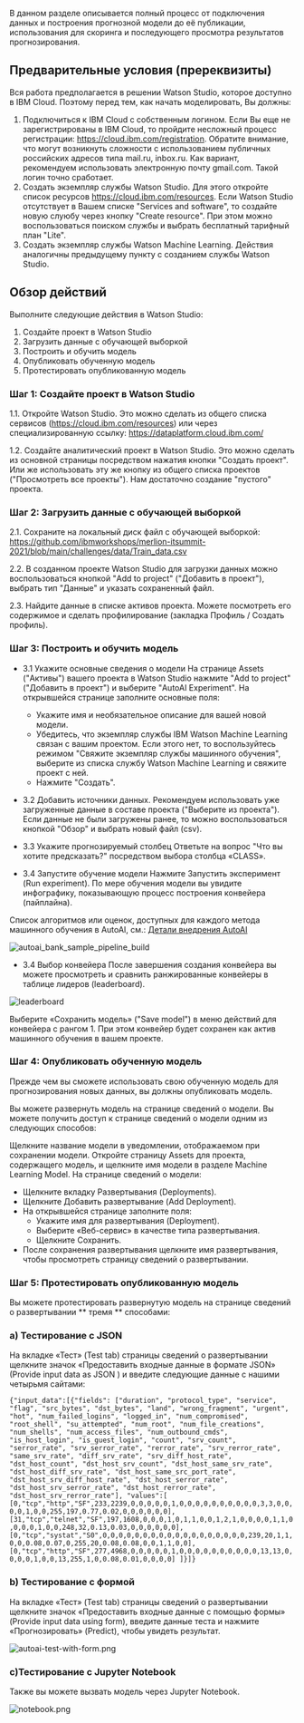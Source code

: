 В данном разделе описывается полный процесс от подключения данных и построения прогнозной модели до её публикации, использования для скоринга и последующего просмотра результатов прогнозирования.

## Предварительные условия (пререквизиты)
Вся работа предполагается в решении Watson Studio, которое доступно в IBM Cloud. 
Поэтому перед тем, как начать моделировать, Вы должны:
1. Подключиться к IBM Cloud с собственным логином. Если Вы еще не зарегистрированы в IBM Cloud, то пройдите несложный процесс регистрации: https://cloud.ibm.com/registration. Обратите внимание, что могут возникнуть сложности с использованием публичных российских адресов типа mail.ru, inbox.ru. Как вариант, рекомендуем использовать электронную почту gmail.com. Такой логин точно сработает.
2. Создать экземпляр службы Watson Studio. Для этого откройте список ресурсов https://cloud.ibm.com/resources. Если Watson Studio отсутствует в Вашем списке "Services and software", то создайте новую слуюбу через кнопку "Create resource". При этом можно воспользоваться поиском службы и выбрать бесплатный тарифный план "Lite".
3. Создать экземпляр службы Watson Machine Learning. Действия аналогичны предыдущему пункту с созданием службы Watson Studio.


## Обзор действий

Выполните следующие действия в Watson Studio:

1. Создайте проект в Watson Studio
2. Загрузить данные с обучающей выборкой
3. Построить и обучить модель
4. Опубликовать обученную модель
5. Протестировать опубликованную модель


### Шаг 1: Создайте проект в Watson Studio
1.1. Откройте Watson Studio. Это можно сделать из общего списка сервисов (https://cloud.ibm.com/resources) или через специализированную ссылку: https://dataplatform.cloud.ibm.com/

1.2. Создайте аналитический проект в Watson Studio. 
Это можно сделать из основной страницы посредством нажатия кнопки "Создать проект". Или же использовать эту же кнопку из общего списка проектов ("Просмотреть все проекты"). Нам достаточно создание "пустого" проекта.


### Шаг 2: Загрузить данные с обучающей выборкой
2.1. Сохраните на локальный диск файл с обучающей выборкой: https://github.com/ibmworkshops/merlion-itsummit-2021/blob/main/challenges/data/Train_data.csv

2.2. В созданном проекте Watson Studio для загрузки данных можно воспользоваться кнопкой "Add to project" ("Добавить в проект"), выбрать тип "Данные" и указать сохраненный файл.

2.3. Найдите данные в списке активов проекта. Можете посмотреть его содержимое и сделать профилирование (закладка Профиль / Создать профиль). 


### Шаг 3: Построить и обучить модель
* 3.1 Укажите основные сведения о модели
На странице Assets ("Активы") вашего проекта в Watson Studio нажмите "Add to project" ("Добавить в проект") и выберите "AutoAI Experiment".
На открывшейся странице заполните основные поля:
   - Укажите имя и необязательное описание для вашей новой модели.
   - Убедитесь, что экземпляр службы IBM Watson Machine Learning связан с вашим проектом. Если этого нет, то воспользуйтесь режимом "Свяжите экземпляр службы машинного обучения", выберите из списка службу  Watson Machine Learning и свяжите проект с ней. 
   - Нажмите "Создать".


* 3.2 Добавить источники данных. Рекомендуем использовать уже загруженные данные в составе проекта ("Выберите из проекта"). Если данные не были загружены ранее, то можно воспользоваться кнопкой "Обзор" и выбрать новый файл (csv).

* 3.3 Укажите прогнозируемый столбец
Ответьте на вопрос "Что вы хотите предсказать?" посредством выбора столбца «CLASS».

* 3.4 Запустите обучение модели
Нажмите Запустить эксперимент (Run experiment). По мере обучения модели вы увидите инфографику, показывающую процесс построения конвейера (пайплайна).

Список алгоритмов или оценок, доступных для каждого метода машинного обучения в AutoAI, см.: [Детали внедрения AutoAI](https://dataplatform.cloud.ibm.com/docs/content/wsj/analyze-data/autoai-details.html?audience=wdp)

![autoai_bank_sample_pipeline_build](https://github.com/vperrinfr/network_intrusion/blob/master/images/autoai_bank_sample_pipeline_build2.png)

* 3.4 Выбор конвейера
После завершения создания конвейера вы можете просмотреть и сравнить ранжированные конвейеры в таблице лидеров (leaderboard).

![leaderboard](https://github.com/vperrinfr/network_intrusion/blob/master/images/autoai_bank_sample_leaderboard2.png)

Выберите «Сохранить модель» ("Save model") в меню действий для конвейера с рангом 1. При этом конвейер будет сохранен как актив машинного обучения в вашем проекте.

### Шаг 4: Опубликовать обученную модель
Прежде чем вы сможете использовать свою обученную модель для прогнозирования новых данных, вы должны опубликовать модель.

Вы можете развернуть модель на странице сведений о модели. Вы можете получить доступ к странице сведений о модели одним из следующих способов:

Щелкните название модели в уведомлении, отображаемом при сохранении модели.
Откройте страницу Assets для проекта, содержащего модель, и щелкните имя модели в разделе Machine Learning Model.
На странице сведений о модели:

   - Щелкните вкладку Развертывания (Deployments).
   - Щелкните Добавить развертывание (Add Deployment).
   - На открывшейся странице заполните поля:
       - Укажите имя для развертывания (Deployment).
       - Выберите «Веб-сервис» в качестве типа развертывания.
       - Щелкните Сохранить.
   - После сохранения развертывания щелкните имя развертывания, чтобы просмотреть страницу сведений о развертывании.

### Шаг 5: Протестировать опубликованную модель
Вы можете протестировать развернутую модель на странице сведений о развертывании ** тремя ** способами:

### a) Тестирование с JSON
На вкладке «Тест» (Test tab) страницы сведений о развертывании щелкните значок «Предоставить входные данные в формате JSON» (Provide input data as JSON ) и введите следующие данные с нашими четырьмя сайтами:

```{"input_data":[{"fields": ["duration", "protocol_type", "service", "flag", "src_bytes", "dst_bytes", "land", "wrong_fragment", "urgent", "hot", "num_failed_logins", "logged_in", "num_compromised", "root_shell", "su_attempted", "num_root", "num_file_creations", "num_shells", "num_access_files", "num_outbound_cmds", "is_host_login", "is_guest_login", "count", "srv_count", "serror_rate", "srv_serror_rate", "rerror_rate", "srv_rerror_rate", "same_srv_rate", "diff_srv_rate", "srv_diff_host_rate", "dst_host_count", "dst_host_srv_count", "dst_host_same_srv_rate", "dst_host_diff_srv_rate", "dst_host_same_src_port_rate", "dst_host_srv_diff_host_rate", "dst_host_serror_rate", "dst_host_srv_serror_rate", "dst_host_rerror_rate", "dst_host_srv_rerror_rate"], "values":[ [0,"tcp","http","SF",233,2239,0,0,0,0,0,1,0,0,0,0,0,0,0,0,0,0,3,3,0,0,0,0,1,0,0,255,197,0.77,0.02,0,0,0,0,0,0], [31,"tcp","telnet","SF",197,1608,0,0,0,1,0,1,1,0,0,1,2,1,0,0,0,0,1,1,0,0,0,0,1,0,0,248,32,0.13,0.03,0,0,0,0,0,0], [0,"tcp","systat","S0",0,0,0,0,0,0,0,0,0,0,0,0,0,0,0,0,0,0,239,20,1,1,0,0,0.08,0.07,0,255,20,0.08,0.08,0,0,1,1,0,0], [0,"tcp","http","SF",277,4968,0,0,0,0,0,1,0,0,0,0,0,0,0,0,0,0,13,13,0,0,0,0,1,0,0,13,255,1,0,0.08,0.01,0,0,0,0] ]}]}```

### b) Тестирование с формой
На вкладке «Тест» (Test tab) страницы сведений о развертывании щелкните значок «Предоставить входные данные с помощью формы» (Provide input data using form), введите данные теста и нажмите «Прогнозировать» (Predict), чтобы увидеть результат.

![autoai-test-with-form.png](https://github.com/vperrinfr/network_intrusion/blob/master/images/autoai-test-with-form.png)


### c)Тестирование с Jupyter Notebook

Также вы можете вызвать модель через Jupyter Notebook.

![notebook.png](https://github.com/vperrinfr/network_intrusion/blob/master/images/notebook.png)

